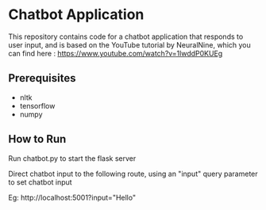 # Chatbot Application

This repository contains code for a chatbot application that responds to user input, and is based on the YouTube tutorial by NeuralNine, which you can find here : https://www.youtube.com/watch?v=1lwddP0KUEg

## Prerequisites

- nltk
- tensorflow
- numpy

## How to Run

Run chatbot.py to start the flask server

Direct chatbot input to the following route, using an "input" query parameter to set chatbot input

Eg: http://localhost:5001?input="Hello"


